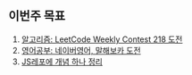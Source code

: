 ## 이번주 목표

1. [알고리즘: LeetCode Weekly Contest 218 도전](algorithm/README.md)
2. [영어공부: 네이버영어, 말해보카 도전](english/README.md)
3. [JS레포에 개념 하나 정리](https://github.com/Road-of-CODEr/we-hate-js/blob/master/Front-End/Next.js/customServer/introduce.md)
